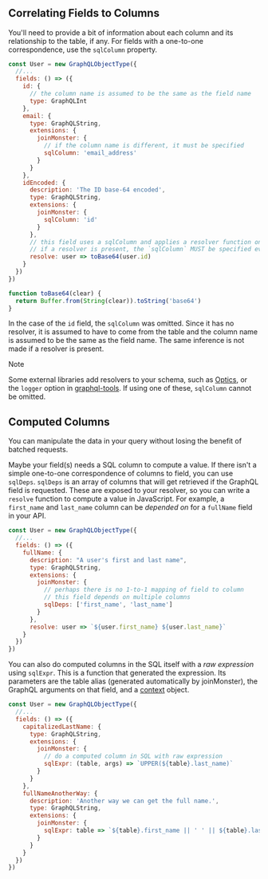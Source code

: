 #

## Correlating Fields to Columns

You'll need to provide a bit of information about each column and its relationship to the table, if any. For fields with a one-to-one correspondence, use the `sqlColumn` property.

```javascript
const User = new GraphQLObjectType({
  //...
  fields: () => ({
    id: {
      // the column name is assumed to be the same as the field name
      type: GraphQLInt
    },
    email: {
      type: GraphQLString,
      extensions: {
        joinMonster: {
          // if the column name is different, it must be specified
          sqlColumn: 'email_address'
        }
      }
    },
    idEncoded: {
      description: 'The ID base-64 encoded',
      type: GraphQLString,
      extensions: {
        joinMonster: {
          sqlColumn: 'id'
        }
      },
      // this field uses a sqlColumn and applies a resolver function on the value
      // if a resolver is present, the `sqlColumn` MUST be specified even if it is the same name as the field
      resolve: user => toBase64(user.id)
    }
  })
})

function toBase64(clear) {
  return Buffer.from(String(clear)).toString('base64')
}
```

In the case of the `id` field, the `sqlColumn` was omitted. Since it has no resolver, it is assumed to have to come from the table and the column name is assumed to be the same as the field name. The same inference is not made if a resolver is present.

<div class="admonition note">
  <p class="first admonition-title">Note</p>
  <p class="last">
    Some external libraries add resolvers to your schema, such as <a href="https://github.com/apollographql/optics-agent-js">Optics</a>, or the <code>logger</code> option in <a href="https://github.com/apollographql/graphql-tools">graphql-tools</a>.
    If using one of these, <code>sqlColumn</code> cannot be omitted.
  </p>
</div>

## Computed Columns

You can manipulate the data in your query without losing the benefit of batched requests.

Maybe your field(s) needs a SQL column to compute a value. If there isn't a simple one-to-one correspondence of columns to field, you can use `sqlDeps`. `sqlDeps` is an array of columns that will get retrieved if the GraphQL field is requested. These are exposed to your resolver, so you can write a `resolve` function to compute a value in JavaScript. For example, a `first_name` and `last_name` column can be *depended on* for a `fullName` field in your API.

```javascript
const User = new GraphQLObjectType({
  //...
  fields: () => ({
    fullName: {
      description: "A user's first and last name",
      type: GraphQLString,
      extensions: {
        joinMonster: {
          // perhaps there is no 1-to-1 mapping of field to column
          // this field depends on multiple columns
          sqlDeps: ['first_name', 'last_name']
        }
      },
      resolve: user => `${user.first_name} ${user.last_name}`
    }
  })
})
```

You can also do computed columns in the SQL itself with a *raw expression* using `sqlExpr`. This is a function that generated the expression. Its parameters are the table alias (generated automatically by joinMonster), the GraphQL arguments on that field,  and a [context](where.md#adding-context) object.

```javascript
const User = new GraphQLObjectType({
  //...
  fields: () => ({
    capitalizedLastName: {
      type: GraphQLString,
      extensions: {
        joinMonster: {
          // do a computed column in SQL with raw expression
          sqlExpr: (table, args) => `UPPER(${table}.last_name)`
        }
      }
    },
    fullNameAnotherWay: {
      description: 'Another way we can get the full name.',
      type: GraphQLString,
      extensions: {
        joinMonster: {
          sqlExpr: table => `${table}.first_name || ' ' || ${table}.last_name`
        }
      }
    }
  })
})
```
